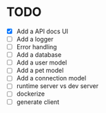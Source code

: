 # TODO

- [x] Add a API docs UI
- [ ] Add a logger
- [ ] Error handling
- [ ] Add a database
- [ ] Add a user model
- [ ] Add a pet model
- [ ] Add a connection model
- [ ] runtime server vs dev server
- [ ] dockerize
- [ ] generate client
